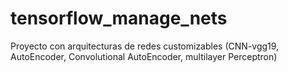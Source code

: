 # tensorflow_manage_nets
Proyecto con arquitecturas de redes customizables (CNN-vgg19, AutoEncoder, Convolutional AutoEncoder, multilayer Perceptron)
